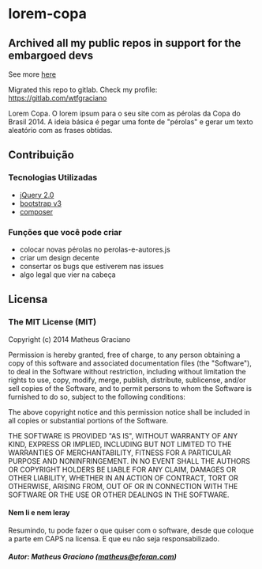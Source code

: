 lorem-copa
==========


## Archived all my public repos in support for the embargoed devs

See more [here](https://github.com/1995parham/github-do-not-ban-us)

Migrated this repo to gitlab. Check my profile: https://gitlab.com/wtfgraciano

Lorem Copa. O lorem ipsum para o seu site com as pérolas da Copa do Brasil 2014.
A ideia básica é pegar uma fonte de "pérolas" e gerar um texto aleatório com as frases obtidas.

## Contribuição

### Tecnologias Utilizadas
* [jQuery 2.0](http://jquery.com/)
* [bootstrap v3](http://getbootstrap.com/)
* [composer](https://getcomposer.org/)

### Funções que você pode criar
* colocar novas pérolas no perolas-e-autores.js
* criar um design decente
* consertar os bugs que estiverem nas issues
* algo legal que vier na cabeça

## Licensa
### The MIT License (MIT)

Copyright (c) 2014 Matheus Graciano

Permission is hereby granted, free of charge, to any person obtaining a copy
of this software and associated documentation files (the "Software"), to deal
in the Software without restriction, including without limitation the rights
to use, copy, modify, merge, publish, distribute, sublicense, and/or sell
copies of the Software, and to permit persons to whom the Software is
furnished to do so, subject to the following conditions:

The above copyright notice and this permission notice shall be included in
all copies or substantial portions of the Software.

THE SOFTWARE IS PROVIDED "AS IS", WITHOUT WARRANTY OF ANY KIND, EXPRESS OR
IMPLIED, INCLUDING BUT NOT LIMITED TO THE WARRANTIES OF MERCHANTABILITY,
FITNESS FOR A PARTICULAR PURPOSE AND NONINFRINGEMENT. IN NO EVENT SHALL THE
AUTHORS OR COPYRIGHT HOLDERS BE LIABLE FOR ANY CLAIM, DAMAGES OR OTHER
LIABILITY, WHETHER IN AN ACTION OF CONTRACT, TORT OR OTHERWISE, ARISING FROM,
OUT OF OR IN CONNECTION WITH THE SOFTWARE OR THE USE OR OTHER DEALINGS IN
THE SOFTWARE.

#### Nem li e nem leray
Resumindo, tu pode fazer o que quiser com o software, desde que coloque a parte em CAPS na licensa.
E que eu não seja responsabilizado.

##### Autor: Matheus Graciano (matheus@eforan.com)
